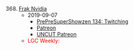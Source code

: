 368. [Frak Nvidia](https://linuxgamecast.com/2019/09/linuxgamecast-weekly-386-frak-nvidia/)
     * 2019-09-07
        * [PrePreSuperShowzen 134: Twitching](https://www.patreon.com/posts/prepresupershowz-29810787)
        * [Patreon](https://www.patreon.com/posts/linuxgamecast-29810856)
        * [UNCUT Patreon](https://www.patreon.com/posts/linuxgamecast-29810810)
     * <span style="color:red">LGC Weekly:</span>
